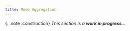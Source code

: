 ```yaml
---
title: Mode Aggregation
---
```


{: .note .construction}
_This section is a **work in progress**..._

<div style="min-height: 800px"></div>
